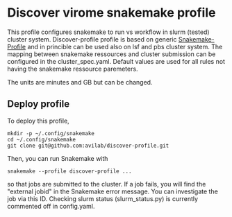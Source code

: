 # Discover virome snakemake profile
This profile configures snakemake to run vs workflow in slurm (tested) cluster system. 
Discover-profile profile is based on generic [Snakemake-Profile](https://github.com/Snakemake-Profiles/generic) and in princible can be used also on lsf and pbs cluster system. 
The mapping between snakemake ressources and cluster submission can be configured in the cluster_spec.yaml. 
Default values are used for all rules not having the snakemake ressource paremeters.

The units are minutes and GB but can be changed.

## Deploy profile
To deploy this profile,

```
mkdir -p ~/.config/snakemake
cd ~/.config/snakemake
git clone git@github.com:avilab/discover-profile.git
```

Then, you can run Snakemake with

```
snakemake --profile discover-profile ...
```

so that jobs are submitted to the cluster. If a job fails, you will find the "external jobid" in the Snakemake error message. 
You can investigate the job via this ID. 
Checking slurm status (slurm_status.py) is currently commented off in config.yaml.

